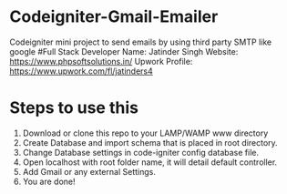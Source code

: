 # Codeigniter-Gmail-Emailer
Codeigniter mini project to send emails by using third party SMTP like google
#Full Stack Developer
Name: Jatinder Singh
Website: https://www.phpsoftsolutions.in/
Upwork Profile: https://www.upwork.com/fl/jatinders4
# Steps to use this
1. Download or clone this repo to your LAMP/WAMP www directory
2. Create Database and import schema that is placed in root directory.
3. Change Database settings in code-igniter config database file.
4. Open localhost with root folder name, it will detail default controller.
5. Add Gmail or any external Settings.
6. You are done!
